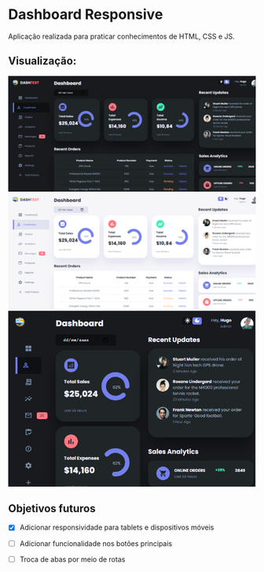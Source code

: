 # Dashboard Responsive

Aplicação realizada para praticar conhecimentos de HTML, CSS e JS. 


## Visualização:

![Dark theme](/assets/screen-1.png)
![Light theme](/assets/screen-2.png)
![Tablet version](/assets/screen-3-tablet.png)

## Objetivos futuros

- [x] Adicionar responsividade para tablets e dispositivos móveis
- [ ] Adicionar funcionalidade nos botões principais
- [ ] Troca de abas por meio de rotas


